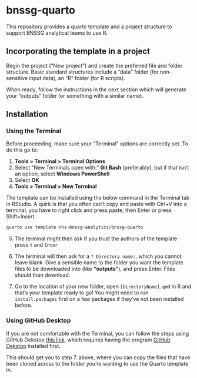 
<!-- README.md is generated from README.Rmd. Please edit that file -->

# bnssg-quarto

This repository provides a quarto template and a project structure to
support BNSSG analytical teams to use R.

## Incorporating the template in a project

Begin the project (“New project”) and create the preferred file and
folder structure. Basic standard structures include a “data” folder (for
non-sensitive input data), an “R” folder (for R scripts).

When ready, follow the instructions in the next section which will
generate your “outputs” folder (or something with a similar name).

## Installation

### Using the Terminal

Before proceeding, make sure your “Terminal” options are correctly set.
To do this go to:

1.  **Tools \> Terminal \> Terminal Options**
2.  Select “New Terminals open with:” **Git Bash** (preferably), but if
    that isn’t an option, select **Windows PowerShell**
3.  Select **OK**
4.  **Tools \> Terminal \> New Terminal**

The template can be installed using the below command in the Terminal
tab in RStudio. A quirk is that you often can’t copy and paste with
Ctrl+V into a terminal, you have to right click and press paste, then
Enter or press Shift+Insert.

``` bash
quarto use template nhs-bnssg-analytics/bnssg-quarto
```

5.  The terminal might then ask if you trust the authors of the template
    press `Y` and `Enter`

6.  The terminal will then ask for a `? Directory name:`, which you
    cannot leave blank. Give a sensible name to the folder you want the
    template files to be downloaded into (like **“outputs”**), and press
    Enter. Files should then download.

7.  Go to the location of your new folder, open `[DirectoryName].qmd` in
    R and that’s your template ready to go! You might need to run
    `install.packages` first on a few packages if they’ve not been
    installed before.

### Using GitHub Desktop

If you are not comfortable with the Terminal, you can follow the steps
using GitHub Dekstop [this
link](https://docs.github.com/en/desktop/adding-and-cloning-repositories/cloning-a-repository-from-github-to-github-desktop),
which requires having the program [GitHub
Dekstop](https://desktop.github.com/) installed first.

This should get you to step 7. above, where you can copy the files that
have been cloned across to the folder you’re wanting to use the Quarto
template in.
